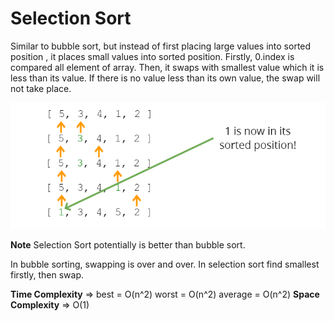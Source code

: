 # Selection Sort
Similar to bubble sort, but instead of first placing large values into sorted position , it places small values into sorted position.
Firstly, 0.index is compared all element of array. Then, it swaps with smallest value which it is less than its value. If there is no value less than its own value, the swap will not take place.

![This is an selection sort image](../assets/Images/selection_sort.PNG)

**Note**
Selection Sort potentially is better than bubble sort.


In bubble sorting, swapping is over and over. In selection sort find smallest firstly, then swap.

**Time Complexity** => best = O(n^2) worst = O(n^2)  average = O(n^2)
**Space Complexity** => O(1)